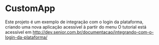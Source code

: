 # CustomApp

Este projeto é um exemplo de integração com o login da plataforma, criando uma nova aplicação acessível à partir do menu
O tutorial está acessível em http://dev.senior.com.br/documentacao/integrando-com-o-login-da-plataforma/
